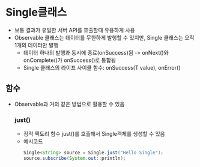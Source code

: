 # Single클래스
* 보통 결과가 유일한 서버 API를 호출할때 유용하게 사용
* Observable 클래스는 데이터를 무한하게 발행할 수 있지만, Single 클래스는 오직 1개의 데이터만 발행
    * 데이터 하나의 발행과 동시에 종료(onSuccess)됨 -> onNext()와onComplete()가 onSuccess()로 통합됨
    * Single 클래스의 라이프 사이클 함수: onSuccess(T value), onError()
## 함수
* Observable과 거의 같은 방법으로 활용할 수 있음
    ### just()
    * 정적 팩토리 함수 just()를 호출해서 Single객체를 생성할 수 있음
    * 예시코드
        ```java
        Single<String> source = Single.just("Hello Single");
        source.subscribe(System.out::println);
        ```
        